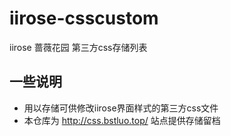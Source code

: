 # iirose-csscustom
iirose 蔷薇花园 第三方css存储列表  
## 一些说明  
- 用以存储可供修改iirose界面样式的第三方css文件
- 本仓库为 http://css.bstluo.top/ 站点提供存储留档
